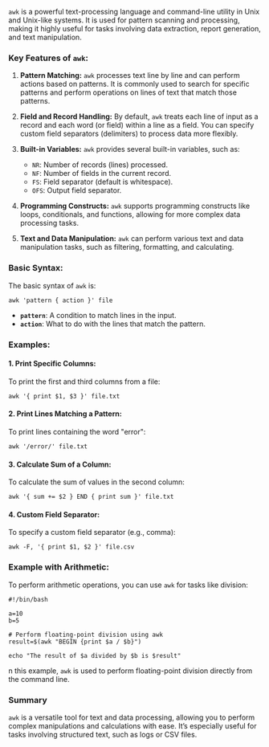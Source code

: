 
`awk` is a powerful text-processing language and command-line utility in Unix and Unix-like systems. It is used for pattern scanning and processing, making it highly useful for tasks involving data extraction, report generation, and text manipulation.

### Key Features of `awk`:

1. **Pattern Matching:** `awk` processes text line by line and can perform actions based on patterns. It is commonly used to search for specific patterns and perform operations on lines of text that match those patterns.
    
2. **Field and Record Handling:** By default, `awk` treats each line of input as a record and each word (or field) within a line as a field. You can specify custom field separators (delimiters) to process data more flexibly.
    
3. **Built-in Variables:** `awk` provides several built-in variables, such as:
    
    - `NR`: Number of records (lines) processed.
    - `NF`: Number of fields in the current record.
    - `FS`: Field separator (default is whitespace).
    - `OFS`: Output field separator.
4. **Programming Constructs:** `awk` supports programming constructs like loops, conditionals, and functions, allowing for more complex data processing tasks.
    
5. **Text and Data Manipulation:** `awk` can perform various text and data manipulation tasks, such as filtering, formatting, and calculating.
### Basic Syntax:

The basic syntax of `awk` is:

```
awk 'pattern { action }' file
```

- **`pattern`**: A condition to match lines in the input.
- **`action`**: What to do with the lines that match the pattern.

### Examples:

#### 1. **Print Specific Columns:**

To print the first and third columns from a file:

```
awk '{ print $1, $3 }' file.txt
```

#### 2. **Print Lines Matching a Pattern:**

To print lines containing the word "error":

```
awk '/error/' file.txt
```

#### 3. **Calculate Sum of a Column:**

To calculate the sum of values in the second column:

```
awk '{ sum += $2 } END { print sum }' file.txt
```

#### 4. **Custom Field Separator:**

To specify a custom field separator (e.g., comma):

```
awk -F, '{ print $1, $2 }' file.csv
```

### Example with Arithmetic:

To perform arithmetic operations, you can use `awk` for tasks like division:

```
#!/bin/bash

a=10
b=5

# Perform floating-point division using awk
result=$(awk "BEGIN {print $a / $b}")

echo "The result of $a divided by $b is $result"
```

n this example, `awk` is used to perform floating-point division directly from the command line.

### Summary

`awk` is a versatile tool for text and data processing, allowing you to perform complex manipulations and calculations with ease. It’s especially useful for tasks involving structured text, such as logs or CSV files.